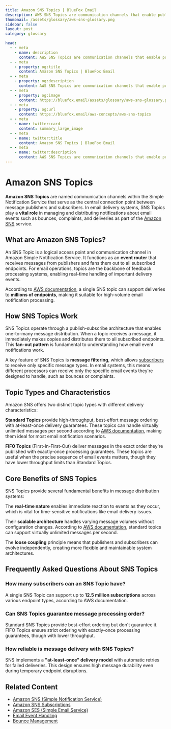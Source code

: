 ```yaml
---
title: Amazon SNS Topics | BlueFox Email
description: AWS SNS Topics are communication channels that enable publishers to distribute messages to multiple subscribers through Amazon's Simple Notification Service, critical for email event processing.
thumbnail: /assets/glossary/aws-sns-glossary.png
sidebar: false
layout: post
category: glossary

head:
  - - meta
    - name: description
      content: AWS SNS Topics are communication channels that enable publishers to distribute messages to multiple subscribers through Amazon's Simple Notification Service, critical for email event processing.
  - - meta
    - property: og:title
      content: Amazon SNS Topics | BlueFox Email
  - - meta
    - property: og:description
      content: AWS SNS Topics are communication channels that enable publishers to distribute messages to multiple subscribers through Amazon's Simple Notification Service, critical for email event processing.
  - - meta
    - property: og:image
      content: https://bluefox.email/assets/glossary/aws-sns-glossary.png
  - - meta
    - property: og:url
      content: https://bluefox.email/aws-concepts/aws-sns-topics
  - - meta
    - name: twitter:card
      content: summary_large_image
  - - meta
    - name: twitter:title
      content: Amazon SNS Topics | BlueFox Email
  - - meta
    - name: twitter:description
      content: AWS SNS Topics are communication channels that enable publishers to distribute messages to multiple subscribers through Amazon's Simple Notification Service, critical for email event processing.
---
```


# Amazon SNS Topics

**Amazon SNS Topics** are named communication channels within the Simple Notification Service that serve as the central connection point between message publishers and subscribers. In email delivery systems, SNS Topics play a **vital role** in managing and distributing notifications about email events such as bounces, complaints, and deliveries as part of the [Amazon SNS](/aws-concepts/aws-sns) service.

## What are Amazon SNS Topics?

An SNS Topic is a logical access point and communication channel in Amazon Simple Notification Service. It functions as an **event router** that receives messages from publishers and fans them out to all subscribed endpoints. For email operations, topics are the backbone of feedback processing systems, enabling real-time handling of important delivery events.

According to [AWS documentation](https://docs.aws.amazon.com/sns/latest/dg/sns-getting-started.html), a single SNS topic can support deliveries to **millions of endpoints**, making it suitable for high-volume email notification processing.

## How SNS Topics Work

SNS Topics operate through a publish-subscribe architecture that enables one-to-many message distribution. When a topic receives a message, it immediately makes copies and distributes them to all subscribed endpoints. This **fan-out pattern** is fundamental to understanding how email event notifications work.

A key feature of SNS Topics is **message filtering**, which allows [subscribers](/aws-concepts/aws-sns-subscription) to receive only specific message types. In email systems, this means different processors can receive only the specific email events they're designed to handle, such as bounces or complaints.

## Topic Types and Characteristics

Amazon SNS offers two distinct topic types with different delivery characteristics:

**Standard Topics** provide high-throughput, best-effort message ordering with at-least-once delivery guarantees. These topics can handle virtually unlimited messages per second according to [AWS documentation](https://docs.aws.amazon.com/sns/latest/dg/sns-publishing-to-topics.html), making them ideal for most email notification scenarios.

**FIFO Topics** (First-In-First-Out) deliver messages in the exact order they're published with exactly-once processing guarantees. These topics are useful when the precise sequence of email events matters, though they have lower throughput limits than Standard Topics.

## Core Benefits of SNS Topics

SNS Topics provide several fundamental benefits in message distribution systems:

The **real-time nature** enables immediate reaction to events as they occur, which is vital for time-sensitive notifications like email delivery issues.

Their **scalable architecture** handles varying message volumes without configuration changes. According to [AWS documentation](https://docs.aws.amazon.com/sns/latest/dg/sns-publishing-to-topics.html), standard topics can support virtually unlimited messages per second.

The **loose coupling** principle means that publishers and subscribers can evolve independently, creating more flexible and maintainable system architectures.

## Frequently Asked Questions About SNS Topics

### How many subscribers can an SNS Topic have?
A single SNS Topic can support up to **12.5 million subscriptions** across various endpoint types, according to AWS documentation.

### Can SNS Topics guarantee message processing order?
Standard SNS Topics provide best-effort ordering but don't guarantee it. FIFO Topics ensure strict ordering with exactly-once processing guarantees, though with lower throughput.

### How reliable is message delivery with SNS Topics?
SNS implements a **"at-least-once" delivery model** with automatic retries for failed deliveries. This design ensures high message durability even during temporary endpoint disruptions.

## Related Content

- [Amazon SNS (Simple Notification Service)](/aws-concepts/aws-sns)
- [Amazon SNS Subscriptions](/aws-concepts/aws-sns-subscription)
- [Amazon SES (Simple Email Service)](/aws-concepts/aws-ses)
- [Email Event Handling](/email-sending-concepts/email-event-handling)
- [Bounce Management](/email-sending-concepts/bounce-management)

<GlossaryCTA />
